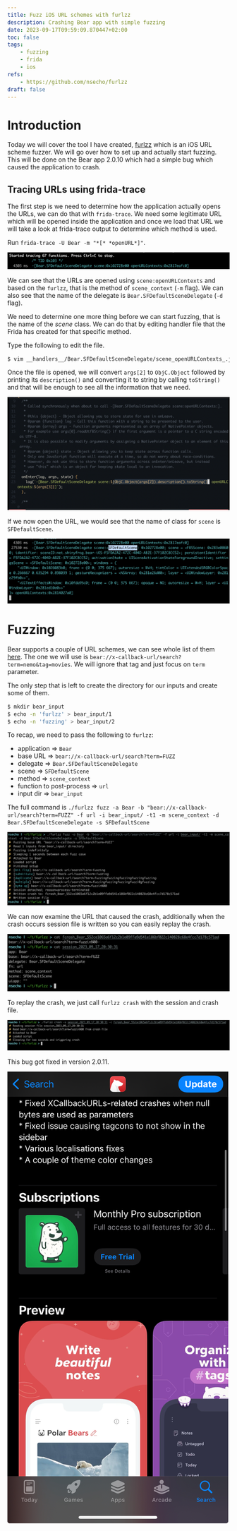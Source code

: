 ```yaml
---
title: Fuzz iOS URL schemes with furlzz
description: Crashing Bear app with simple fuzzing
date: 2023-09-17T09:59:09.870447+02:00
toc: false
tags:
    - fuzzing
    - frida
    - ios
refs:
    - https://github.com/nsecho/furlzz
draft: false
---
```


# Introduction

Today we will cover the tool I have created, [furlzz](https://github.com/nsecho/furlzz) which is an iOS URL scheme fuzzer. 
We will go over how to set up and actually start fuzzing. This will be done on the Bear app 2.0.10 which had a simple bug 
which caused the application to crash.

## Tracing URLs using frida-trace

The first step is we need to determine how the application actually opens the URLs, we can do that 
with `frida-trace`. We need some legitimate URL which will be opened inside the application and once we load 
that URL we will take a look at frida-trace output to determine which method is used.

Run `frida-trace -U Bear -m "*[* *openURL*]"`.

![Tracing Bear](../images/bear_url_frida_trace.png)

We can see that the URLs are opened using `scene:openURLContexts` and based on the `furlzz`, that is the 
method of `scene_context` (`-m` flag). We can also see that the name of the delegate is `Bear.SFDefaultSceneDelegate` (`-d` flag).

We need to determine one more thing before we can start fuzzing, that is the name of the _scene_ class. We can do that 
by editing handler file that the Frida has created for that specific method.

Type the following to edit the file.

```bash
$ vim __handlers__/Bear.SFDefaultSceneDelegate/scene_openURLContexts_.js`
```

Once the file is opened, we will convert `args[2]` to `ObjC.Object` followed by printing its `description()` and converting it to string 
by calling `toString()` and that will be enough to see all the information that we need.

![Bear editing handler](../images/bear_edit_handler.png)

If we now open the URL, we would see that the name of class for `scene` is `SFDefaultScene`.

![Bear scene name](../images/bear_scene_name.png)

# Fuzzing

Bear supports a couple of URL schemes, we can see whole list of them [here](https://bear.app/faq/x-callback-url-scheme-documentation/). 
The one we will use is `bear://x-callback-url/search?term=nemo&tag=movies`. We will ignore that tag and just focus on `term` parameter.

The only step that is left to create the directory for our inputs and create some of them.

```bash
$ mkdir bear_input
$ echo -n 'furlzz' > bear_input/1
$ echo -n 'fuzzing' > bear_input/2
```

To recap, we need to pass the following to `furlzz`:

* application => `Bear`
* base URL => `bear://x-callback-url/search?term=FUZZ`
* delegate => `Bear.SFDefaultSceneDelegate`
* scene => `SFDefaultScene`
* method => `scene_context`
* function to post-process => `url`
* input dir => `bear_input`

The full command is `./furlzz fuzz -a Bear -b "bear://x-callback-url/search?term=FUZZ" -f url -i bear_input/ -t1 -m scene_context -d Bear.SFDefaultSceneDelegate -s SFDefaultScene`

![Bear fuzzing](../images/bear_fuzzing.png)

We can now examine the URL that caused the crash, additionally when the crash occurs session file is written 
so you can easily replay the crash.

![Crash and session file](../images/bear_crash_file.png)

To replay the crash, we just call `furlzz crash` with the session and crash file.

![Crash replay](../images/bear_crash_replay.png)

This bug got fixed in version 2.0.11.

![Bear release notes](../images/bear_release_notes.png)
